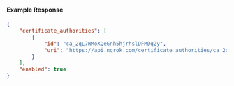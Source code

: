 <!-- Code generated for API Clients. DO NOT EDIT. -->

#### Example Response

```json
{
	"certificate_authorities": [
		{
			"id": "ca_2qL7WMoXQeGnh5hjrhslDFMDq2y",
			"uri": "https://api.ngrok.com/certificate_authorities/ca_2qL7WMoXQeGnh5hjrhslDFMDq2y"
		}
	],
	"enabled": true
}
```
